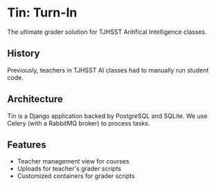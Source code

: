 # Tin: Turn-In

The ultimate grader solution for TJHSST Aritifical Intelligence classes.

## History
Previously, teachers in TJHSST AI classes had to manually run student code.

## Architecture
Tin is a Django application backed by PostgreSQL and SQLite. We use Celery (with a RabbitMQ broker) to process tasks.

## Features
* Teacher management view for courses
* Uploads for teacher's grader scripts
* Customized containers for grader scripts
